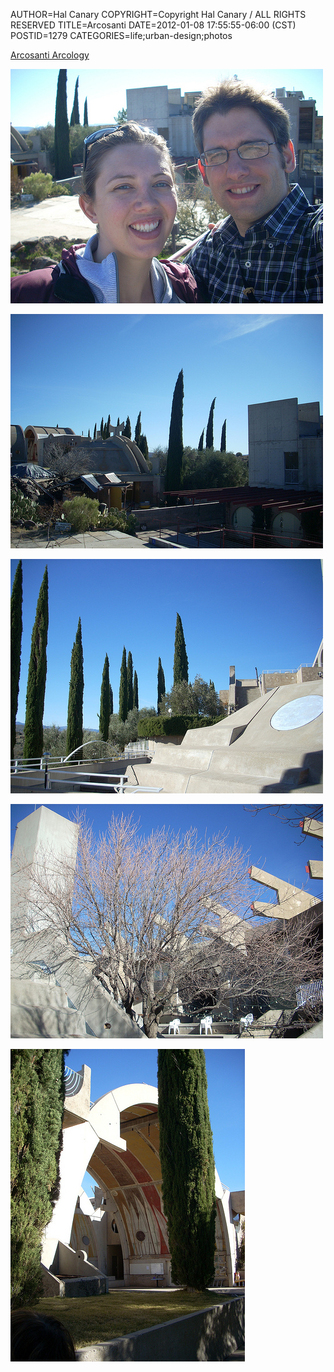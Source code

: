 AUTHOR=Hal Canary
COPYRIGHT=Copyright Hal Canary / ALL RIGHTS RESERVED
TITLE=Arcosanti
DATE=2012-01-08 17:55:55-06:00 (CST)
POSTID=1279
CATEGORIES=life;urban-design;photos

[Arcosanti Arcology](http://en.wikipedia.org/wiki/Arcosanti)

[![2012-01-04_160530_dscn0898](/images/934338efd95c44e488cac0acd0764f98d4daa919.jpg)](http://www.flickr.com/photos/philosophies/6654697109/)

[![2012-01-04_160510_dscn0897](/images/0fd7beb4671cdd5fa04b18bb3aeea32595671976.jpg)](http://www.flickr.com/photos/philosophies/6654699277/)

[![2012-01-04_153752_dscn0895](/images/ba5b843b6b197100c4e1b3a14512ca7cb64882dd.jpg)](http://www.flickr.com/photos/philosophies/6654701519/)

[![2012-01-04_153744_dscn0894](/images/f9eac22a84a225c5d2bdddf003be72a8900ef9ed.jpg)](http://www.flickr.com/photos/philosophies/6654703693/)

[![2012-01-04_152454_dscn0892](/images/bb91bd0c0711984b0239179a2d31675bc88a8bda.jpg)](http://www.flickr.com/photos/philosophies/6654705749/)
